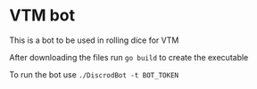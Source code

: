 # VTM bot
This is a bot to be used in rolling dice for VTM

After downloading the files run `go build` to create the executable

To run the bot use `./DiscrodBot -t BOT_TOKEN`
